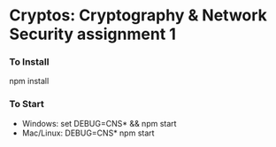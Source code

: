 # Cryptos: Cryptography & Network Security assignment 1
### To Install ###
npm install
### To Start ###
- Windows: set DEBUG=CNS* && npm start
- Mac/Linux: DEBUG=CNS* npm start
